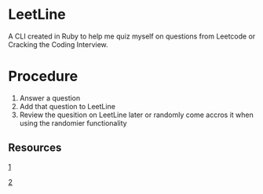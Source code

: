 # LeetLine
A CLI created in Ruby to help me quiz myself on questions from Leetcode or Cracking the Coding Interview.

# Procedure
1. Answer a question
2. Add that question to LeetLine
3. Review the quesition on LeetLine later or randomly come accros it when using the randomier functionality

## Resources
[1](https://thoughtbot.com/upcase/videos/lets-build-a-cli)

[2](https://www.rubyguides.com/2018/12/ruby-argv/)
